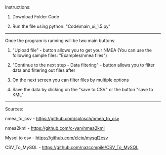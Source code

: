 
Instructions:

1. Download Folder Code

2. Run the file using python: "Code\main_ui_1.5.py"

----------

Once the program is running will be two main buttons:

1. "Upload file" - button allows you to get your NMEA
(You can use the following sample files: "Examples/nmea files")

2. "Continue to the next step - Data filtering" - button allows you to filter data and filtering out files after

3. On the next screen you can filter files by multiple options

4. Save the data by clicking on the "save to CSV" or the button "save to KML"


----------
Sources:

nmea_to_csv - https://github.com/splosch/nmea_to_csv 

nmea2kml - https://github.com/c-yan/nmea2kml

Mysql to csv - https://github.com/elcio/mysql2csv

CSV_To_MySQL - https://github.com/nazcompile/CSV_To_MySQL

